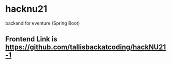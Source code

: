 # hacknu21
backend for eventure (Spring Boot)

## Frontend Link is https://github.com/tallisbackatcoding/hackNU21-1
